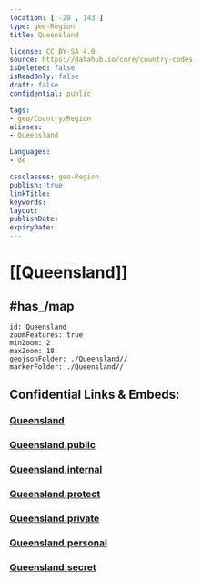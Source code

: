 ```yaml
---
location: [ -20 , 143 ] 
type: geo-Region
title: Queensland

license: CC BY-SA 4.0
source: https://datahub.io/core/country-codes
isDeleted: false
isReadOnly: false
draft: false
confidential: public

tags:
- geo/Country/Region
aliases:
- Queensland

Languages:
- de

cssclasses: geo-Region
publish: true
linkTitle: 
keywords: 
layout: 
publishDate: 
expiryDate: 
---
```


# [[Queensland]]

## #has_/map 

```leaflet
id: Queensland
zoomFeatures: true 
minZoom: 2 
maxZoom: 18
geojsonFolder: ./Queensland//
markerFolder: ./Queensland//
```


## Confidential Links & Embeds: 

### [Queensland](/_Standards/Earth/Continent/Australasia/Australia/Counties/Queensland.md) 

### [Queensland.public](/_public/Earth/Continent/Australasia/Australia/Counties/Queensland.public.md) 

### [Queensland.internal](/_internal/Earth/Continent/Australasia/Australia/Counties/Queensland.internal.md) 

### [Queensland.protect](/_protect/Earth/Continent/Australasia/Australia/Counties/Queensland.protect.md) 

### [Queensland.private](/_private/Earth/Continent/Australasia/Australia/Counties/Queensland.private.md) 

### [Queensland.personal](/_personal/Earth/Continent/Australasia/Australia/Counties/Queensland.personal.md) 

### [Queensland.secret](/_secret/Earth/Continent/Australasia/Australia/Counties/Queensland.secret.md)

